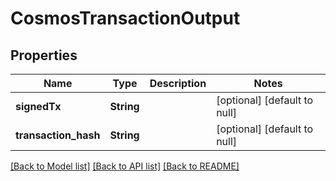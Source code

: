 # CosmosTransactionOutput
## Properties

| Name | Type | Description | Notes |
|------------ | ------------- | ------------- | -------------|
| **signedTx** | **String** |  | [optional] [default to null] |
| **transaction\_hash** | **String** |  | [optional] [default to null] |

[[Back to Model list]](../README.md#documentation-for-models) [[Back to API list]](../README.md#documentation-for-api-endpoints) [[Back to README]](../README.md)

